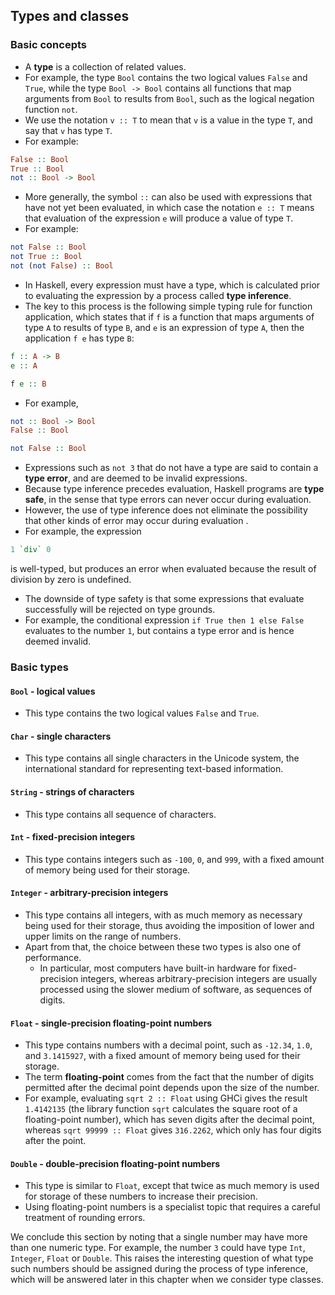 ## Types and classes
### Basic concepts
* A **type** is a collection of related values.
* For example, the type `Bool` contains the two logical values `False` and `True`, while the type `Bool -> Bool` contains all functions that map arguments from `Bool` to results from `Bool`, such as the logical negation function `not`.
* We use the notation `v :: T` to mean that `v` is a value in the type `T`, and say that `v` has type `T`.
* For example:
```Haskell
False :: Bool
True :: Bool
not :: Bool -> Bool

```
* More generally, the symbol `::` can also be used with expressions that have not yet been evaluated, in which case the notation `e :: T` means that evaluation of the expression `e` will produce a value of type `T`.
* For example:
```Haskell
not False :: Bool
not True :: Bool
not (not False) :: Bool

```
* In Haskell, every expression must have a type, which is calculated prior to evaluating the expression by a process called **type inference**.
* The key to this process is the following simple typing rule for function application, which states that if `f` is a function that maps arguments of type `A` to results of type `B`, and `e` is an expression of type `A`, then the application `f e` has type `B`:
```Haskell
f :: A -> B
e :: A

f e :: B
```
* For example, 
```Haskell
not :: Bool -> Bool
False :: Bool

not False :: Bool
```
* Expressions such as `not 3` that do not have a type are said to contain a **type error**, and are deemed to be invalid expressions.
* Because type inference precedes evaluation, Haskell programs are **type safe**, in the sense that type errors can never occur during evaluation.
* However, the use of type inference does not eliminate the possibility that other kinds of error may occur during evaluation .
* For example, the expression
```Haskell
1 `div` 0
```
is well-typed, but produces an error when evaluated because the result of division by zero is undefined.
* The downside of type safety is that some expressions that evaluate successfully will be rejected on type grounds.
* For example, the conditional expression `if True then 1 else False` evaluates to the number `1`, but contains a type error and is hence deemed invalid.


### Basic types
#### `Bool` - logical values
* This type contains the two logical values `False` and `True`.

#### `Char` - single characters
* This type contains all single characters in the Unicode system, the international standard for representing text-based information.

#### `String` - strings of characters
* This type contains all sequence of characters.

#### `Int` - fixed-precision integers
* This type contains integers such as `-100`, `0`, and `999`, with a fixed amount of memory being used for their storage.

#### `Integer` - arbitrary-precision integers
* This type contains all integers, with as much memory as necessary being used for their storage, thus avoiding the imposition of lower and upper limits on the range of numbers.
* Apart from that, the choice between these two types is also one of performance.
  * In particular, most computers have built-in hardware for fixed-precision integers, whereas arbitrary-precision integers are usually processed using the slower medium of software, as sequences of digits.

#### `Float` - single-precision floating-point numbers
* This type contains numbers with a decimal point, such as `-12.34`, `1.0`, and `3.1415927`, with a fixed amount of memory being used for their storage.
* The term **floating-point** comes from the fact that the number of digits permitted after the decimal point depends upon the size of the number.
* For example, evaluating `sqrt 2 :: Float` using GHCi gives the result `1.4142135` (the library function `sqrt` calculates the square root of a floating-point number), which has seven digits after the decimal point, whereas `sqrt 99999 :: Float` gives `316.2262`, which only has four digits after the point.

#### `Double` - double-precision floating-point numbers
* This type is similar to `Float`, except that twice as much memory is used for storage of these numbers to increase their precision.
* Using floating-point numbers is a specialist topic that requires a careful treatment of rounding errors.


We conclude this section by noting that a single number may have more than one numeric type. For example, the number `3` could have type `Int`, `Integer`, `Float` or `Double`. This raises the interesting question of what type such numbers should be assigned during the process of type inference, which will be answered later in this chapter when we consider type classes.




